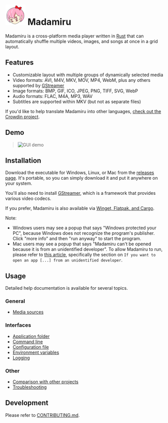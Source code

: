 # <img src="assets/icon.svg" alt="Logo" width="64" height="64"> Madamiru
Madamiru is a cross-platform media player written in [Rust](https://www.rust-lang.org)
that can automatically shuffle multiple videos, images, and songs at once in a grid layout.

## Features
* Customizable layout with multiple groups of dynamically selected media
* Video formats: AVI, M4V, MKV, MOV, MP4, WebM,
  plus any others supported by [GStreamer](https://gstreamer.freedesktop.org)
* Image formats: BMP, GIF, ICO, JPEG, PNG, TIFF, SVG, WebP
* Audio formats: FLAC, M4A, MP3, WAV
* Subtitles are supported within MKV (but not as separate files)

If you'd like to help translate Madamiru into other languages,
[check out the Crowdin project](https://crowdin.com/project/madamiru).

## Demo
> ![GUI demo](docs/demo-gui.gif)

## Installation
Download the executable for Windows, Linux, or Mac from the
[releases page](https://github.com/mtkennerly/madamiru/releases).
It's portable, so you can simply download it and put it anywhere on your system.

You'll also need to install [GStreamer](https://gstreamer.freedesktop.org/download),
which is a framework that provides various video codecs.

If you prefer, Madamiru is also available via
[Winget, Flatpak, and Cargo](docs/help/installation.md).

Note:

* Windows users may see a popup that says
  "Windows protected your PC",
  because Windows does not recognize the program's publisher.
  Click "more info" and then "run anyway" to start the program.
* Mac users may see a popup that says
  "Madamiru can't be opened because it is from an unidentified developer".
  To allow Madamiru to run, please refer to [this article](https://support.apple.com/en-us/102445),
  specifically the section on `If you want to open an app [...] from an unidentified developer`.

## Usage
Detailed help documentation is available for several topics.

### General
* [Media sources](/docs/help/media-sources.md)

### Interfaces
* [Application folder](/docs/help/application-folder.md)
* [Command line](/docs/help/command-line.md)
* [Configuration file](/docs/help/configuration-file.md)
* [Environment variables](/docs/help/environment-variables.md)
* [Logging](/docs/help/logging.md)

### Other
* [Comparison with other projects](/docs/help/comparison-with-other-projects.md)
* [Troubleshooting](/docs/help/troubleshooting.md)

## Development
Please refer to [CONTRIBUTING.md](./CONTRIBUTING.md).
